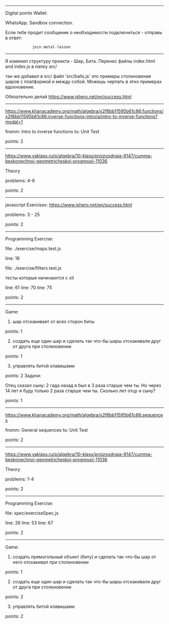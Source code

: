 
---
Digital points Wallet:

WhatsApp. Sandbox connection.

Если тебе продит сообщение о необходимости подключиться - отправь в ответ:

				join metal-lesson

---

Я изменил структуру проекта - Шар, Бита.
Перенес файлы index.html and index.js в папку src/

так-же добавил в src/ файл 'src/balls.js'
это примеры столкновения шаров с платформой и между собой.
Можешь черпать в этих примерах вдохновение.


Обязательно делай
https://www.jshero.net/en/success.html

---

https://www.khanacademy.org/math/algebra/x2f8bb11595b61c86:functions/x2f8bb11595b61c86:inverse-functions-intro/a/intro-to-inverse-functions?modal=1


fromm: Intro to inverse functions
to: Unit Test

points: 2

---

https://www.yaklass.ru/p/algebra/10-klass/proizvodnaia-9147/cumma-beskonechnoi-geometricheskoi-progressii-11036

Theory

problems: 4-6

points: 2

---

javascript Exercises:
https://www.jshero.net/en/success.html

problems: 3 - 25

points: 2

---

Programming Exercise:

file: ./exercise/maps.test.js

line: 16


file: ./exercise/filters.test.js

тесты которые начинаются с xit

line: 61
line: 70
line: 75

points: 2

---

Game:

1. шар отскакивает от всех сторон биты

points: 1

2. создать еще один шар и сделать так что-бы шары отскакивали
   друг от друга при столкновении

points: 1

3. управлять битой клавишами

points: 2
Задачи:

Отец сказал сыну:
2 гада назад я был в 3 раза старше чем ты.
Но через 14 лет я буду только 2 раза старше чем ты.
Сколько лет отцу и сыну?

points: 1

--------------------

https://www.khanacademy.org/math/algebra/x2f8bb11595b61c86:sequences

fromm: General sequences
to: 	Unit Test

points: 2

--------------------

https://www.yaklass.ru/p/algebra/10-klass/proizvodnaia-9147/cumma-beskonechnoi-geometricheskoi-progressii-11036

Theory

problems: 1-4

points: 2

--------------------

Programming Exercise:

file: spec/exerciseSpec.js

line: 26
line: 53
line: 67

points: 2


--------------------

Game:

1. создать прямогольный объект (биту) и сделать так что-бы шар от него
отскакивал при столкновении

points: 1

2. создать еще один шар и сделать так что-бы шары отскакивали
друг от друга при столкновении

points: 2

3. управлять битой клавишами

points: 2
